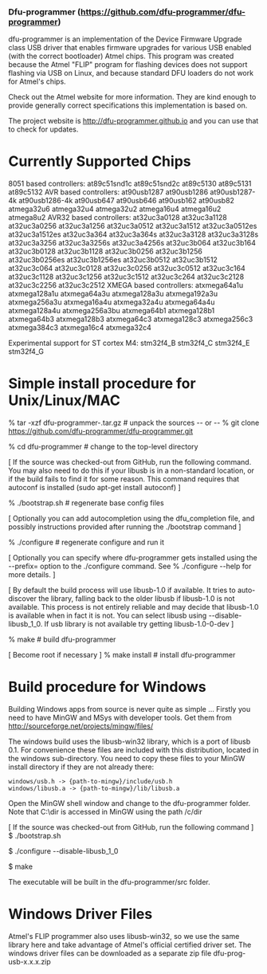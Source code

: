 ### Dfu-programmer (https://github.com/dfu-programmer/dfu-programmer)
dfu-programmer is an implementation of the Device Firmware Upgrade class
USB driver that enables firmware upgrades for various USB enabled (with the
correct bootloader) Atmel chips.  This program was created because the
Atmel "FLIP" program for flashing devices does not support flashing via USB
on Linux, and because standard DFU loaders do not work for Atmel's chips.

Check out the Atmel website for more information.  They are kind enough to
provide generally correct specifications this implementation is based on.

The project website is http://dfu-programmer.github.io and you can
use that to check for updates.

Currently Supported Chips
=========================
8051 based controllers:
    at89c51snd1c       at89c51snd2c       at89c5130          at89c5131
    at89c5132
AVR based controllers:
    at90usb1287        at90usb1286        at90usb1287-4k     at90usb1286-4k
    at90usb647         at90usb646         at90usb162         at90usb82
    atmega32u6         atmega32u4         atmega32u2         atmega16u4
    atmega16u2         atmega8u2
AVR32 based controllers:
    at32uc3a0128       at32uc3a1128       at32uc3a0256       at32uc3a1256
    at32uc3a0512       at32uc3a1512       at32uc3a0512es     at32uc3a1512es
    at32uc3a364        at32uc3a364s       at32uc3a3128       at32uc3a3128s
    at32uc3a3256       at32uc3a3256s      at32uc3a4256s      at32uc3b064
    at32uc3b164        at32uc3b0128       at32uc3b1128       at32uc3b0256
    at32uc3b1256       at32uc3b0256es     at32uc3b1256es     at32uc3b0512
    at32uc3b1512       at32uc3c064        at32uc3c0128       at32uc3c0256
    at32uc3c0512       at32uc3c164        at32uc3c1128       at32uc3c1256
    at32uc3c1512       at32uc3c264        at32uc3c2128       at32uc3c2256
    at32uc3c2512
XMEGA based controllers:
    atxmega64a1u       atxmega128a1u      atxmega64a3u       atxmega128a3u
    atxmega192a3u      atxmega256a3u      atxmega16a4u       atxmega32a4u
    atxmega64a4u       atxmega128a4u      atxmega256a3bu     atxmega64b1
    atxmega128b1       atxmega64b3        atxmega128b3       atxmega64c3
    atxmega128c3       atxmega256c3       atxmega384c3       atxmega16c4
    atxmega32c4

Experimental support for ST cortex M4:
    stm32f4_B          stm32f4_C          stm32f4_E          stm32f4_G


Simple install procedure for Unix/Linux/MAC
===========================================

  % tar -xzf dfu-programmer-<version>.tar.gz    # unpack the sources
            -- or --
  % git clone https://github.com/dfu-programmer/dfu-programmer.git

  % cd dfu-programmer       # change to the top-level directory

  [ If the source was checked-out from GitHub, run the following command.
    You may also need to do this if your libusb is in a non-standard location,
    or if the build fails to find it for some reason.  This command requires
    that autoconf is installed (sudo apt-get install autoconf) ]

  % ./bootstrap.sh          # regenerate base config files


  [ Optionally you can add autocompletion using the dfu_completion file,
    and possibly instructions provided after running the ./bootstrap command ]

  % ./configure             # regenerate configure and run it

  [ Optionally you can specify where dfu-programmer gets installed
    using the --prefix= option to the ./configure command.  See
    % ./configure --help for more details. ]

  [ By default the build process will use libusb-1.0 if available.
    It tries to auto-discover the library, falling back to the older
    libusb if libusb-1.0 is not available. This process is not entirely
    reliable and may decide that libusb-1.0 is available when in fact
    it is not. You can select libusb using --disable-libusb_1_0. If
    usb library is not available try getting libusb-1.0-0-dev ]

  % make                    # build dfu-programmer

  [ Become root if necessary ]
  % make install            # install dfu-programmer

Build procedure for Windows
===========================

  Building Windows apps from source is never quite as simple ...
  Firstly you need to have MinGW and MSys with developer tools.
  Get them from http://sourceforge.net/projects/mingw/files/

  The windows build uses the libusb-win32 library, which is a
  port of libusb 0.1. For convenience these files are included
  with this distribution, located in the windows sub-directory.
  You need to copy these files to your MinGW install directory
  if they are not already there:

    windows/usb.h -> {path-to-mingw}/include/usb.h
    windows/libusb.a -> {path-to-mingw}/lib/libusb.a

  Open the MinGW shell window and change to the dfu-programmer folder.
  Note that C:\dir is accessed in MinGW using the path /c/dir

  [ If the source was checked-out from GitHub, run the following command ]
  $ ./bootstrap.sh

  $ ./configure --disable-libusb_1_0

  $ make

  The executable will be built in the dfu-programmer/src folder.


Windows Driver Files
====================
Atmel's FLIP programmer also uses libusb-win32, so we use the same
library here and take advantage of Atmel's official certified driver
set. The windows driver files can be downloaded as a separate zip file
dfu-prog-usb-x.x.x.zip
